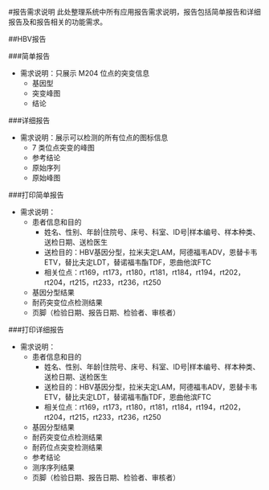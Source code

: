 #报告需求说明
    此处整理系统中所有应用报告需求说明，报告包括简单报告和详细报告及和报告相关的功能需求。

##HBV报告

###简单报告
* 需求说明：只展示 M204 位点的突变信息
    - 基因型
    - 突变峰图
    - 结论

###详细报告
* 需求说明：展示可以检测的所有位点的图标信息
    - 7 类位点突变的峰图
    - 参考结论
    - 原始序列
    - 原始峰图

###打印简单报告
* 需求说明：
    - 患者信息和目的
        + 姓名、性别、年龄|住院号、床号、科室、ID号|样本编号、样本种类、送检日期、送检医生
        + 送检目的：HBV基因分型，拉米夫定LAM，阿德福韦ADV，恩替卡韦ETV，替比夫定LDT，替诺福韦酯TDF，恩曲他滨FTC
        + 相关位点：rt169，rt173，rt180，rt181，rt184，rt194，rt202，rt204，rt215，rt233，rt236，rt250
    - 基因分型结果
    - 耐药突变位点检测结果
    - 页脚（检验日期、报告日期、检验者、审核者）

###打印详细报告
* 需求说明：
    - 患者信息和目的
        + 姓名、性别、年龄|住院号、床号、科室、ID号|样本编号、样本种类、送检日期、送检医生
        + 送检目的：HBV基因分型，拉米夫定LAM，阿德福韦ADV，恩替卡韦ETV，替比夫定LDT，替诺福韦酯TDF，恩曲他滨FTC
        + 相关位点：rt169，rt173，rt180，rt181，rt184，rt194，rt202，rt204，rt215，rt233，rt236，rt250
    - 基因分型结果
    - 耐药突变位点检测结果
    - 耐药位点突变检测结果
    - 参考结论
    - 测序序列结果
    - 页脚（检验日期、报告日期、检验者、审核者）